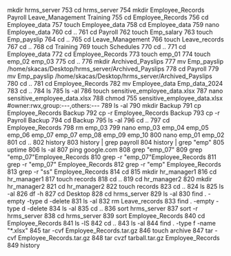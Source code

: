  mkdir hrms_server
  753  cd hrms_server
  754  mkdir Employee_Records Payroll Leave_Management Training
  755  cd Employee_Records
  756  cd Employee_data
  757  touch Employee_data
  758  cd Employee_data
  759  nano Employee_data
  760  cd ..
  761  cd Payroll
  762  touch Emp_salary
  763  touch Emp_payslip
  764  cd ..
  765  cd Leave_Management
  766  touch Leave_records
  767  cd ..
  768  cd Training
  769  touch Schedules
  770  cd ..
  771  cd Employee_data
  772  cd Employee_Records
  773  touch emp_01
  774  touch emp_02 emp_03
  775  cd ..
  776  mkdir Archived_Payslips
  777  mv Emp_payslip /home/skacas/Desktop/hrms_server/Archived_Payslips
  778  cd Payroll
  779  mv Emp_payslip /home/skacas/Desktop/hrms_server/Archived_Payslips
  780  cd ..
  781  cd Employee_Records
  782  mv Employee_data Emp_data_2024
  783  cd ..
  784  ls
  785  ls -al
  786  touch sensitive_employee_data.xlsx
  787  nano sensitive_employee_data.xlsx
  788  chmod 755 sensitive_employee_data.xlsx #owner:rwx,group:---,others:---
  789  ls -al
  790  mkdir Backup
  791  cp Employee_Records Backup
  792  cp -r Employee_Records Backup
  793  cp -r Payroll Backup
  794  cd Backup
  795  ls -al
  796  cd ..
  797  cd Employee_Records
  798  rm emp_03
  799  nano emp_03 emp_04 emp_05 emp_06 emp_07 emp_07 emp_08 emp_09 emp_10
  800  nano emp_01 emp_02
  801  cd ..
  802  history
  803  history | grep payroll
  804  history | grep "emp"
  805  uptime
  806  ls -al
  807  ping google.com
  808  grep "emp_07"
  809  grep "emp_07"Employee_Records
  810  grep -r "emp_07"Employee_Records
  811  grep -r "emp_07" Employee_Records
  812  grep -r "emp" Employee_Records
  813  grep -r "ss" Employee_Records
  814  cd
  815  mkdir hr_manager1
  816  cd hr_manager1
  817  touch records
  818  cd ..
  819  cd hr_manager2
  820  mkdir hr_manager2
  821  cd hr_manager2
  822  touch records
  823  cd ..
  824  ls
  825  ls -al
  826  df -h
  827  cd Desktop
  828  cd hrms_server
  829  ls -al
  830  find . -empty -type d -delete
  831  ls -al
  832  rm Leave_records
  833  find . -empty -type d -delete
  834  ls -al
  835  cd ..
  836  sort hrms_server
  837  sort -r hrms_server
  838  cd hrms_server
  839  sort Employee_Records
  840  cd Employee_Records
  841  ls -lS
  842  cd ..
  843  ls -al
  844  find . -type f -name "*.xlsx"
  845  tar -cvf Employee_Records.tar.gz
  846  touch archive
  847  tar -cvf Employee_Records.tar.gz
  848  tar cvzf tarball.tar.gz Employee_Records
  849  history
